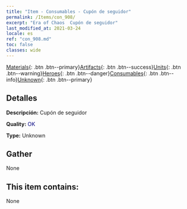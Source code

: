 ```yaml
---
title: "Item - Consumables - Cupón de seguidor"
permalink: /Items/con_908/
excerpt: "Era of Chaos  Cupón de seguidor"
last_modified_at: 2021-03-24
locale: es
ref: "con_908.md"
toc: false
classes: wide
---
```

 [Materials](/es/Items/){: .btn .btn--primary}[Artifacts](/es/Items/Artifacts/){: .btn .btn--success}[Units](/es/Items/Units/){: .btn .btn--warning}[Heroes](/es/Items/Heroes/){: .btn .btn--danger}[Consumables](/es/Items/Consumables/){: .btn .btn--info}[Unknown](/es/Items/Unknown/){: .btn .btn--primary}

## Detalles
 **Descripción:** Cupón de seguidor

 **Quality:** <span style="color: #000080">OK</span>

 **Type:** Unknown

## Gather

  None

## This item contains:

  None

